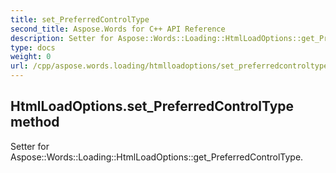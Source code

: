 ```yaml
---
title: set_PreferredControlType
second_title: Aspose.Words for C++ API Reference
description: Setter for Aspose::Words::Loading::HtmlLoadOptions::get_PreferredControlType. 
type: docs
weight: 0
url: /cpp/aspose.words.loading/htmlloadoptions/set_preferredcontroltype/
---
```

## HtmlLoadOptions.set_PreferredControlType method


Setter for Aspose::Words::Loading::HtmlLoadOptions::get_PreferredControlType. 

